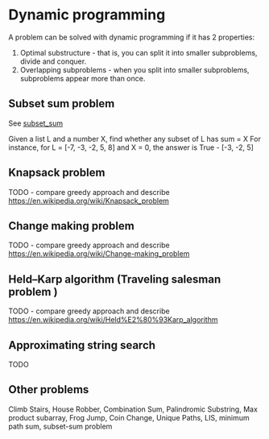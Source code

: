 # Dynamic programming

A problem can be solved with dynamic programming if it has 2 properties:

1. Optimal substructure - that is, you can split it into smaller subproblems, divide and conquer.
2. Overlapping subproblems - when you split into smaller subproblems, subproblems appear more than once. 

## Subset sum problem

See [subset_sum](sub_setsum)

Given a list L and a number X, find whether any subset of L has sum = X
For instance, for L = [-7, -3, -2, 5, 8] and X = 0, the answer is True - [-3, -2, 5]

## Knapsack problem

TODO - compare greedy approach and describe
https://en.wikipedia.org/wiki/Knapsack_problem

## Change making problem

TODO - compare greedy approach and describe
https://en.wikipedia.org/wiki/Change-making_problem


## Held–Karp algorithm (Traveling salesman problem )

TODO - compare greedy approach and describe
https://en.wikipedia.org/wiki/Held%E2%80%93Karp_algorithm

## Approximating string search

TODO

## Other problems

Climb Stairs, House Robber, Combination Sum, Palindromic Substring, Max product subarray, Frog Jump, Coin Change, Unique Paths, LIS, minimum path sum, subset-sum problem